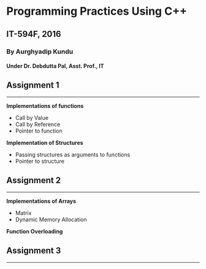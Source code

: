 # Programming Practices Using C++
## IT-594F, 2016

### By Aurghyadip Kundu
#### Under Dr. Debdutta Pal, Asst. Prof., IT

## Assignment 1
---
**Implementations of functions**
  * Call by Value
  * Call by Reference
  * Pointer to function

**Implementation of Structures**
  * Passing structures as arguments to functions
  * Pointer to structure

## Assignment 2
---
**Implementations of Arrays**
  * Matrix
  * Dynamic Memory Allocation

**Function Overloading**

## Assignment 3
---
  
